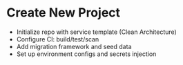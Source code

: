 # Create New Project

- Initialize repo with service template (Clean Architecture)
- Configure CI: build/test/scan
- Add migration framework and seed data
- Set up environment configs and secrets injection